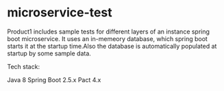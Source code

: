 # microservice-test

Product1 includes sample tests for different layers of an instance spring boot microservice.
It uses an in-memeory database, which spring boot starts it at the startup time.Also the database is automatically populated at startup by some sample data. 


Tech stack:

Java 8
Spring Boot 2.5.x
Pact 4.x


